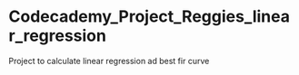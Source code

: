 # Codecademy_Project_Reggies_linear_regression
Project to calculate linear regression ad best fir curve
